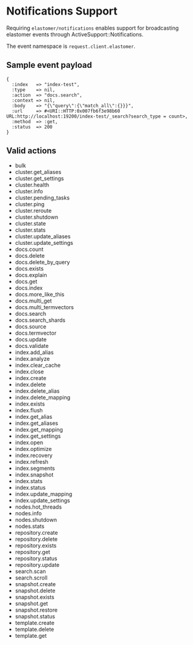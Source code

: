# Notifications Support

Requiring `elastomer/notifications` enables support for broadcasting
elastomer events through ActiveSupport::Notifications.

The event namespace is `request.client.elastomer`.

## Sample event payload

```
{
  :index   => "index-test",
  :type    => nil,
  :action  => "docs.search",
  :context => nil,
  :body    => "{\"query\":{\"match_all\":{}}}",
  :url     => #<URI::HTTP:0x007fb6f3e98b60 URL:http://localhost:19200/index-test/_search?search_type = count>,
  :method  => :get,
  :status  => 200
}
```

## Valid actions
- bulk
- cluster.get_aliases
- cluster.get_settings
- cluster.health
- cluster.info
- cluster.pending_tasks
- cluster.ping
- cluster.reroute
- cluster.shutdown
- cluster.state
- cluster.stats
- cluster.update_aliases
- cluster.update_settings
- docs.count
- docs.delete
- docs.delete_by_query
- docs.exists
- docs.explain
- docs.get
- docs.index
- docs.more_like_this
- docs.multi_get
- docs.multi_termvectors
- docs.search
- docs.search_shards
- docs.source
- docs.termvector
- docs.update
- docs.validate
- index.add_alias
- index.analyze
- index.clear_cache
- index.close
- index.create
- index.delete
- index.delete_alias
- index.delete_mapping
- index.exists
- index.flush
- index.get_alias
- index.get_aliases
- index.get_mapping
- index.get_settings
- index.open
- index.optimize
- index.recovery
- index.refresh
- index.segments
- index.snapshot
- index.stats
- index.status
- index.update_mapping
- index.update_settings
- nodes.hot_threads
- nodes.info
- nodes.shutdown
- nodes.stats
- repository.create
- repository.delete
- repository.exists
- repository.get
- repository.status
- repository.update
- search.scan
- search.scroll
- snapshot.create
- snapshot.delete
- snapshot.exists
- snapshot.get
- snapshot.restore
- snapshot.status
- template.create
- template.delete
- template.get
